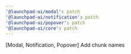 ```yaml
---
'@launchpad-ui/modal': patch
'@launchpad-ui/notification': patch
'@launchpad-ui/popover': patch
'@launchpad-ui/core': patch
---
```


[Modal, Notification, Popover] Add chunk names
